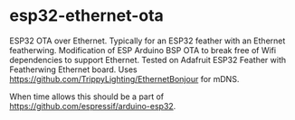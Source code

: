 # esp32-ethernet-ota
ESP32 OTA over Ethernet. Typically for an ESP32 feather with an Ethernet featherwing.
Modification of ESP Arduino BSP OTA to break free of Wifi dependencies to support Ethernet.
Tested on Adafruit ESP32 Feather with Featherwing Ethernet board.
Uses https://github.com/TrippyLighting/EthernetBonjour for mDNS.

When time allows this should be a part of https://github.com/espressif/arduino-esp32.
